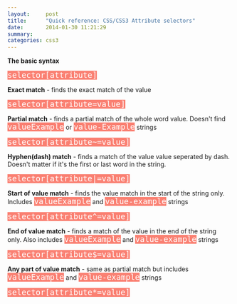 ```yaml
---
layout:     post
title:      "Quick reference: CSS/CSS3 Attribute selectors"
date:       2014-01-30 11:21:29
summary:
categories: css3
---
```


<p><strong>The basic syntax</strong></p>
<p><code style="background-color:salmon;font-size:1.1rem;color:white;">selector[attribute]</code></p>
<p><strong>Exact match</strong> - finds the exact match of the value</p>
<p><code style="background-color:salmon;font-size:1.1rem;color:white;">selector[attribute=value]</code></p>
<p><strong>Partial match</strong> - finds a partial match of the whole word value.
Doesn't find
<code style="background-color:salmon;font-size:1.1rem;color:white;">valueExample</code>
or
<code style="background-color:salmon;font-size:1.1rem;color:white;">value-Example</code>
strings</p>
<p><code style="background-color:salmon;font-size:1.1rem;color:white;">selector[attribute~=value]</code></p>
<p><strong>Hyphen(dash) match</strong> - finds a match of the value value seperated by
dash. Doesn't matter if it's the first or last word in the string.</p>
<p><code style="background-color:salmon;font-size:1.1rem;color:white;">selector[attribute|=value]</code></p>
<p><strong>Start of value match</strong> - finds the value match in the start of the
string only. Includes
<code style="background-color:salmon;font-size:1.1rem;color:white;">valueExample</code>
and
<code style="background-color:salmon;font-size:1.1rem;color:white;">value-example</code>
strings</p>
<p><code style="background-color:salmon;font-size:1.1rem;color:white;">selector[attribute^=value]</code></p>
<p><strong>End of value match</strong> - finds a match of the value in the end of the
string only. Also includes
<code style="background-color:salmon;font-size:1.1rem;color:white;">valueExample</code>
and
<code style="background-color:salmon;font-size:1.1rem;color:white;">value-example</code>
strings</p>
<p><code style="background-color:salmon;font-size:1.1rem;color:white;">selector[attribute$=value]</code></p>
<p><strong>Any part of value match</strong> - same as partial match but includes
<code style="background-color:salmon;font-size:1.1rem;color:white;">valueExample</code>
and
<code style="background-color:salmon;font-size:1.1rem;color:white;">value-example</code>
strings</p>
<p><code style="background-color:salmon;font-size:1.1rem;color:white;">selector[attribute*=value]</code></p>
